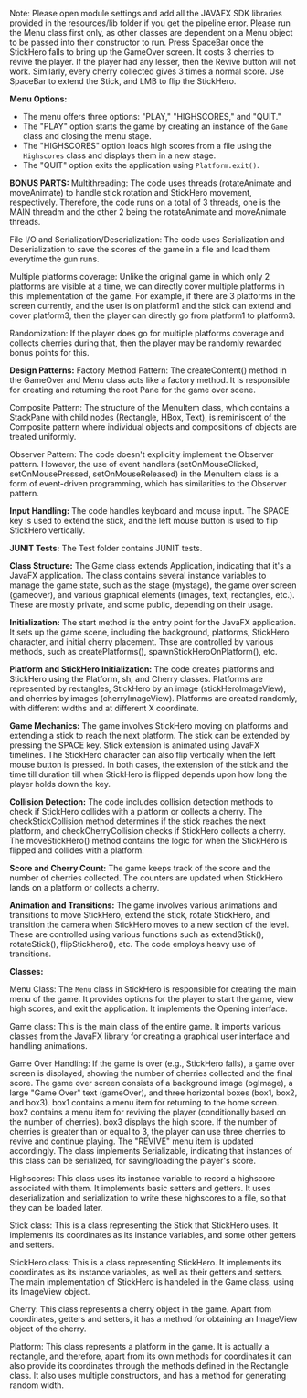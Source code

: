 Note: Please open module settings and add all the JAVAFX SDK libraries provided in the resources/lib folder if you get the pipeline error.
Please run the Menu class first only, as other classes are dependent on a Menu object to be passed into their constructor to run.
Press SpaceBar once the StickHero falls to bring up the GameOver screen. It costs 3 cherries to revive the player. If the player had any lesser, then the Revive button will not work. Similarly, every cherry collected gives 3 times a normal score. Use SpaceBar to extend the Stick, and LMB to flip the StickHero.

**Menu Options:**
   - The menu offers three options: "PLAY," "HIGHSCORES," and "QUIT."
   - The "PLAY" option starts the game by creating an instance of the `Game` class and closing the menu stage.
   - The "HIGHSCORES" option loads high scores from a file using the `Highscores` class and displays them in a new stage.
   - The "QUIT" option exits the application using `Platform.exit()`.

**BONUS PARTS:**
Multithreading:
The code uses threads (rotateAnimate and moveAnimate) to handle stick rotation and StickHero movement, respectively. Therefore, the code runs on a total of 3 threads, one is the MAIN threadm and the other 2 being the rotateAnimate and moveAnimate threads.

File I/O and Serialization/Deserialization:
The code uses Serialization and Deserialization to save the scores of the game in a file and load them everytime the gun runs.

Multiple platforms coverage:
Unlike the original game in which only 2 platforms are visible at a time, we can directly cover multiple platforms in this implementation of the game. For example, if there are 3 platforms in the screen currently, and the user is on platform1 and the stick can extend and cover platform3, then the player can directly go from platform1 to platform3.

Randomization:
If the player does go for multiple platforms coverage and collects cherries during that, then the player may be randomly rewarded bonus points for this.

**Design Patterns:**
Factory Method Pattern:
The createContent() method in the GameOver and Menu class acts like a factory method. It is responsible for creating and returning the root Pane for the game over scene.

Composite Pattern:
The structure of the MenuItem class, which contains a StackPane with child nodes (Rectangle, HBox, Text), is reminiscent of the Composite pattern where individual objects and compositions of objects are treated uniformly.

Observer Pattern:
The code doesn't explicitly implement the Observer pattern. However, the use of event handlers (setOnMouseClicked, setOnMousePressed, setOnMouseReleased) in the MenuItem class is a form of event-driven programming, which has similarities to the Observer pattern.

**Input Handling:**
The code handles keyboard and mouse input. The SPACE key is used to extend the stick, and the left mouse button is used to flip StickHero vertically.

**JUNIT Tests:**
The Test folder contains JUNIT tests.



**Class Structure:**
The Game class extends Application, indicating that it's a JavaFX application.
The class contains several instance variables to manage the game state, such as the stage (mystage), the game over screen (gameover), and various graphical elements (images, text, rectangles, etc.). These are mostly private, and some public, depending on their usage.

**Initialization:**
The start method is the entry point for the JavaFX application. It sets up the game scene, including the background, platforms, StickHero character, and initial cherry placement. Thse are controlled by various methods, such as createPlatforms(), spawnStickHeroOnPlatform(), etc.

**Platform and StickHero Initialization:**
The code creates platforms and StickHero using the Platform, sh, and Cherry classes. Platforms are represented by rectangles, StickHero by an image (stickHeroImageView), and cherries by images (cherryImageView). Platforms are created randomly, with different widths and at different X coordinate.

**Game Mechanics:**
The game involves StickHero moving on platforms and extending a stick to reach the next platform. The stick can be extended by pressing the SPACE key. Stick extension is animated using JavaFX timelines. The StickHero character can also flip vertically when the left mouse button is pressed. In both cases, the extension of the stick and the time till duration till when StickHero is flipped depends upon how long the player holds down the key.

**Collision Detection:**
The code includes collision detection methods to check if StickHero collides with a platform or collects a cherry. The checkStickCollision method determines if the stick reaches the next platform, and checkCherryCollision checks if StickHero collects a cherry. The moveStickHero() method contains the logic for when the StickHero is flipped and collides with a platform.

**Score and Cherry Count:**
The game keeps track of the score and the number of cherries collected. The counters are updated when StickHero lands on a platform or collects a cherry.

**Animation and Transitions:**
The game involves various animations and transitions to move StickHero, extend the stick, rotate StickHero, and transition the camera when StickHero moves to a new section of the level. These are controlled using various functions such as extendStick(), rotateStick(), flipStickhero(), etc. The code employs heavy use of transitions.




**Classes:**

Menu Class:
The `Menu` class in StickHero is responsible for creating the main menu of the game. It provides options for the player to start the game, view high scores, and exit the application. It implements the Opening interface.

Game class:
This is the main class of the entire game. It imports various classes from the JavaFX library for creating a graphical user interface and handling animations.

Game Over Handling:
If the game is over (e.g., StickHero falls), a game over screen is displayed, showing the number of cherries collected and the final score. The game over screen consists of a background image (bgImage), a large "Game Over" text (gameOver), and three horizontal boxes (box1, box2, and box3). box1 contains a menu item for returning to the home screen. box2 contains a menu item for reviving the player (conditionally based on the number of cherries). box3 displays the high score.
If the number of cherries is greater than or equal to 3, the player can use three cherries to revive and continue playing. The "REVIVE" menu item is updated accordingly.
The class implements Serializable, indicating that instances of this class can be serialized, for saving/loading the player's score.

Highscores:
This class uses its instance variable to record a highscore associated with them. It implements basic setters and getters. It uses deserialization and serialization to write these highscores to a file, so that they can be loaded later.

Stick class:
This is a class representing the Stick that StickHero uses. It implements its coordinates as its instance variables, and some other getters and setters.

StickHero class:
This is a class representing StickHero. It implements its coordinates as its instance variables, as well as their getters and setters. The main implementation of StickHero is handeled in the Game class, using its ImageView object.

Cherry:
This class represents a cherry object in the game. Apart from coordinates, getters and setters, it has a method for obtaining an ImageView object of the cherry.

Platform:
This class represents a platform in the game. It is actually a rectangle, and therefore, apart from its own methods for coordinates it can also provide its coordinates through the methods defined in the Rectangle class. It also uses multiple constructors, and has a method for generating random width.
